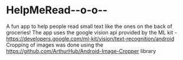 # HelpMeRead--o-o--
A fun app to help people read small text like the ones on the back of groceries!
The app uses the google vision api provided by the ML kit -https://developers.google.com/ml-kit/vision/text-recognition/android
Cropping of images was done using the https://github.com/ArthurHub/Android-Image-Cropper library

